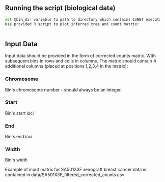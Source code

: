
## Running the script (biological data)
```bash
set @bin_dir variable to path to directory which contains CoNET executable
Use provided R script to plot inferred tree and count matrix:
  -
```

## Input Data

Input data should be provided in the form of corrected counts matrix. With subsequent bins in rows and cells in columns.
The matrix should contain 4 additional columns (placed at positions 1,2,3,4 in the matrix):

### Chromosome
Bin's chromosome number - should always be an integer.
### Start
Bin's start loci
### End
Bin's end loci
### Width 
Bin's width

Example of input matrix for SA501X3F xenograft breast cancer data is contained in data/SA501X3F_filtered_corrected_counts.csv

